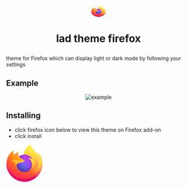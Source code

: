 <p align="center">
   <img width="40" height="30" src="https://github.com/Arikato111/Arikato111/raw/main/icons/firefox.svg" alt="firefox">
</p>

# <p align="center">lad theme firefox</p>

theme for Firefox which can display light or dark mode by following your settings

## Example

<p align="center">
   <img src="https://addons.mozilla.org/user-media/version-previews/full/3958/3958135.svg?modified=1692720320" alt="example">
</p>

## Installing

- click firefox icon below to view this theme on Firefox add-on
- click install

<a href="https://addons.mozilla.org/en-US/firefox/addon/lad-light-and-dark-theme/">
   <img width="100" src="https://github.com/Arikato111/Arikato111/raw/main/icons/firefox.svg" alt="firefox">
</a>
